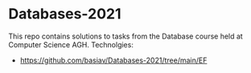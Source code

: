 # Databases-2021
This repo contains solutions to tasks from the Database course held at Computer Science AGH.
Technolgies:
* https://github.com/basiav/Databases-2021/tree/main/EF


